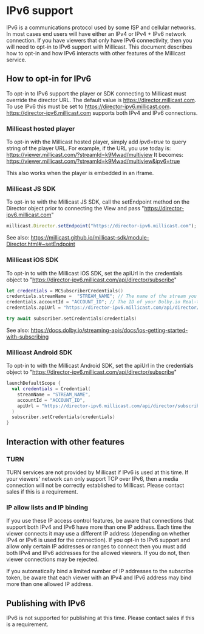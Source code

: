 # IPv6 support

IPv6 is a communications protocol used by some ISP and cellular networks. In most cases end users will have either an IPv4 or IPv4 + IPv6 network connection. If you have viewers that only have IPv6 connectivity, then you will need to opt-in to IPv6 support with Millicast. This document describes how to opt-in and how IPv6 interacts with other features of the Millicast service.

## How to opt-in for IPv6

To opt-in to IPv6 support the player or SDK connecting to Millicast must override the director URL. The default value is https://director.millicast.com. To use IPv6 this must be set to https://director-ipv6.millicast.com.
https://director-ipv6.millicast.com supports both IPv4 and IPv6 connections.

### Millicast hosted player
To opt-in with the Millicast hosted player, simply add *ipv6=true* to query string of the player URL.
For example, if the URL you use today is: https://viewer.millicast.com/?streamId=k9Mwad/multiview
It becomes: https://viewer.millicast.com/?streamId=k9Mwad/multiview&ipv6=true

This also works when the player is embedded in an iframe.

### Millicast JS SDK
To opt-in to with the Millicast JS SDK, call the setEndpoint method on the Director object prior to connecting the View and pass "https://director-ipv6.millicast.com"

```javascript
millicast.Director.setEndpoint("https://director-ipv6.millicast.com");
```

See also: https://millicast.github.io/millicast-sdk/module-Director.html#~setEndpoint

### Millicast iOS SDK
To opt-in to with the Millicast iOS SDK, set the apiUrl in the credentials object to "https://director-ipv6.millicast.com/api/director/subscribe"

```swift
let credentials = MCSubscriberCredentials()
credentials.streamName =  "STREAM_NAME"; // The name of the stream you want to subscribe to
credentials.accountId = "ACCOUNT_ID"; // The ID of your Dolby.io Real-time Streaming account
credentials.apiUrl = "https://director-ipv6.millicast.com/api/director/subscribe"; // The subscribe API URL

try await subscriber.setCredentials(credentials)
```

See also: https://docs.dolby.io/streaming-apis/docs/ios-getting-started-with-subscribing

### Millicast Android SDK
To opt-in to with the Millicast Android SDK, set the apiUrl in the credentials object to "https://director-ipv6.millicast.com/api/director/subscribe"

```kotlin
launchDefaultScope {
  val credentials = Credential(
    streamName = "STREAM_NAME",
    accountId = "ACCOUNT_ID",
    apiUrl = "https://director-ipv6.millicast.com/api/director/subscribe"
  )
  subscriber.setCredentials(credentials)
}
```

## Interaction with other features
### TURN
TURN services are not provided by Millicast if IPv6 is used at this time. If your viewers' network can only support TCP over IPv6, then a media connection will not be correctly established to Millicast.
Please contact sales if this is a requirement.

### IP allow lists and IP binding
If you use these IP access control features, be aware that connections that support both IPv4 and IPv6 have more than one IP address. Each time the viewer connects it may use a different IP address (depending on whether IPv4 or IPv6 is used for the connection).
If you opt-in to IPv6 support and allow only certain IP addresses or ranges to connect then you must add both IPv4 and IPv6 addresses for the allowed viewers. If you do not, then viewer connections may be rejected.

If you automatically bind a limited number of IP addresses to the subscribe token, be aware that each viewer with an IPv4 and IPv6 address may bind more than one allowed IP address.


## Publishing with IPv6
IPv6 is not supported for publishing at this time. Please contact sales if this is a requirement.
